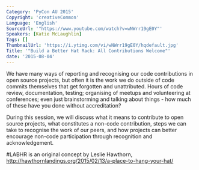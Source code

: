 ```yaml
---
Category: 'PyCon AU 2015'
Copyright: 'creativeCommon'
Language: 'English'
SourceUrl: '"https://www.youtube.com/watch?v=wNWrr19gE0Y"'
Speakers: [Katie McLaughlin]
Tags: []
ThumbnailUrl: 'https://i.ytimg.com/vi/wNWrr19gE0Y/hqdefault.jpg'
Title: '"Build a Better Hat Rack: All Contributions Welcome"'
date: '2015-08-04'
---
```

We have many ways of reporting and recognising our code contributions in open source projects, but often it is the work we do outside of code commits themselves that get forgotten and unattributed. Hours of code review, documentation, testing; organising of meetups and volunteering at conferences; even just brainstorming and talking about things - how much of these have you done without accreditation? 

During this session, we will discuss what it means to contribute to open source projects, what constitutes a non-code contribution, steps we can take to recognise the work of our peers, and how projects can better encourage non-code participation through recognition and acknowledgement.

#LABHR is an original concept by Leslie Hawthorn, http://hawthornlandings.org/2015/02/13/a-place-to-hang-your-hat/

